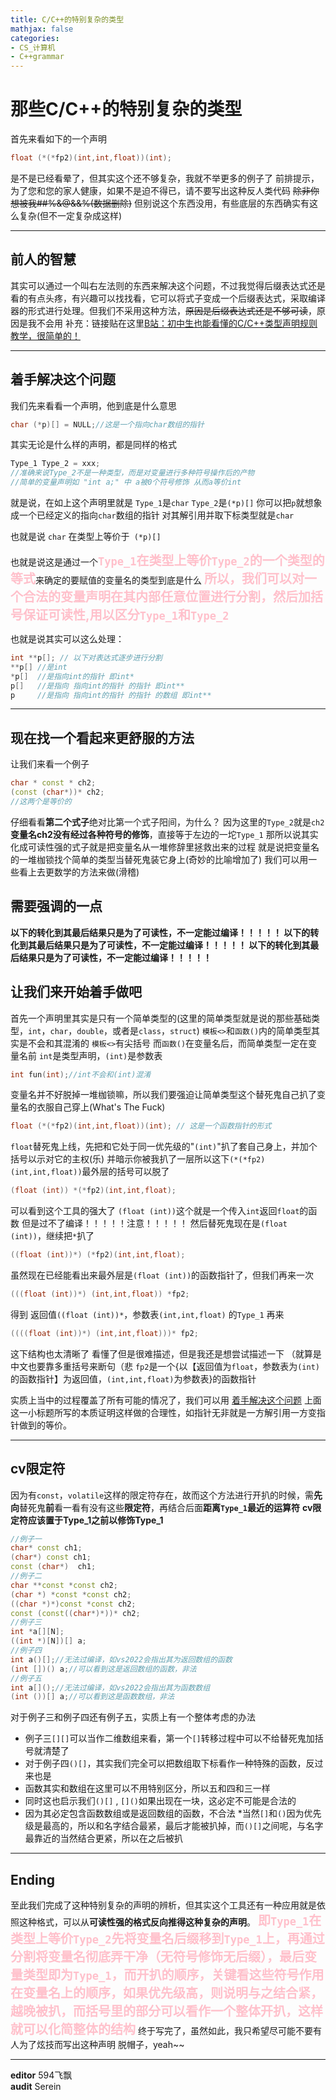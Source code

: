 ```yaml
---
title: C/C++的特别复杂的类型
mathjax: false
categories:
- CS_计算机
- C++grammar
---
```


# 那些C/C++的特别复杂的类型
首先来看如下的一个声明
```C++
float (*(*fp2)(int,int,float))(int);
```
<!--more-->
是不是已经看晕了，但其实这个还不够复杂，我就不举更多的例子了
前排提示，为了您和您的家人健康，如果不是迫不得已，请不要写出这种反人类代码
~~除非你想被我##%&@&&%(数据删除)~~
但别说这个东西没用，有些底层的东西确实有这么复杂(但不一定复杂成这样)

---

## 前人的智慧
其实可以通过一个叫右左法则的东西来解决这个问题，不过我觉得后缀表达式还是看的有点头疼，有兴趣可以找找看，它可以将式子变成一个后缀表达式，采取编译器的形式进行处理。但我们不采用这种方法，~~原因是后缀表达式还是不够可读~~，原因是我不会用
补充：链接贴在这里[B站：初中生也能看懂的C/C++类型声明规则教学，很简单的！](https://www.bilibili.com/video/BV1mB4y1L7HB/?is_story_h5=false&p=1&share_from=ugc&share_medium=android&share_plat=android&share_session_id=8c3141a9-9324-4449-8409-8f2d1d7846dd&share_source=QQ&share_tag=s_i&timestamp=1668064269&unique_k=GWrf0E0)

---

## 着手解决这个问题
我们先来看看一个声明，他到底是什么意思
```C++
char (*p)[] = NULL;//这是一个指向char数组的指针
```

其实无论是什么样的声明，都是同样的格式
```C++
Type_1 Type_2 = xxx;
//准确来说Type_2不是一种类型，而是对变量进行多种符号操作后的产物
//简单的变量声明如 "int a;" 中 a被0个符号修饰 从而a等价int
```

就是说，在如上这个声明里就是
`Type_1`是`char`
`Type_2`是`(*p)[]`
你可以把`p`就想象成一个已经定义的指向`char`数组的指针
对其解引用并取下标类型就是`char`

也就是说
`char` 在类型上等价于` (*p)[]`

也就是说这是通过一个<span style="color: pink; font-size: 20px; font-weight: bolder;">`Type_1`在类型上等价`Type_2`的一个类型的等式</span>来确定的要赋值的变量名的类型到底是什么
<span style="color: pink; font-size: 20px; font-weight: bolder;">所以，我们可以对一个合法的变量声明在其内部任意位置进行分割，然后加括号保证可读性,用以区分`Type_1`和`Type_2`</span>

也就是说其实可以这么处理：
```C++
int **p[]; // 以下对表达式逐步进行分割
**p[] //是int
*p[]  //是指向int的指针 即int*
p[]   //是指向 指向int的指针 的指针 即int**
p     //是指向 指向int的指针 的指针 的数组 即int**
```

---

## 现在找一个看起来更舒服的方法
让我们来看一个例子
```C++
char * const * ch2;
(const (char*))* ch2;
//这两个是等价的
```
仔细看看**第二个式子**绝对比第一个式子阳间，为什么？
因为这里的`Type_2`就是`ch2`
**变量名ch2没有经过各种符号的修饰**，直接等于左边的一坨`Type_1`
那所以说其实化成可读性强的式子就是把变量名从一堆修辞里拯救出来的过程
就是说把变量名的一堆枷锁找个简单的类型当替死鬼装它身上(奇妙的比喻增加了)
我们可以用一些看上去更数学的方法来做(滑稽)
## 需要强调的一点
**以下的转化到其最后结果只是为了可读性，不一定能过编译！！！！！ 
以下的转化到其最后结果只是为了可读性，不一定能过编译！！！！！
以下的转化到其最后结果只是为了可读性，不一定能过编译！！！！！**
## 让我们来开始着手做吧
首先一个声明里其实是只有一个简单类型的(这里的简单类型就是说的那些基础类型，`int`，`char`，`double`，或者是`class`，`struct`)
`模板<>`和`函数()`内的简单类型其实是不会和其混淆的
`模板<>`有尖括号
而`函数()`在变量名后，而简单类型一定在变量名前
`int`是类型声明，`(int)`是参数表
```C++
int fun(int);//int不会和(int)混淆
```
变量名并不好脱掉一堆枷锁嘛，所以我们要强迫让简单类型这个替死鬼自己扒了变量名的衣服自己穿上(What's The Fuck)
```C++
float (*(*fp2)(int,int,float))(int); // 这是一个函数指针的形式
```
`float`替死鬼上线，先把和它处于同一优先级的"`(int)`"扒了套自己身上，并加个括号以示对它的主权(乐)
并暗示你被我扒了一层所以这下`(*(*fp2)(int,int,float))`最外层的括号可以脱了
```cpp
(float (int)) *(*fp2)(int,int,float);
```
可以看到这个工具的强大了
`(float (int))`这个就是一个传入`int`返回`float`的函数
但是过不了编译！！！！！注意！！！！！
然后替死鬼现在是`(float (int))`，继续把`*`扒了
```cpp
((float (int))*) (*fp2)(int,int,float);
```
虽然现在已经能看出来最外层是`(float (int))`的函数指针了，但我们再来一次
```cpp
(((float (int))*) (int,int,float)) *fp2;
```
得到 返回值`((float (int))*`，参数表`(int,int,float)` 的`Type_1`
再来
```cpp
((((float (int))*) (int,int,float)))* fp2;
```
这下结构也太清晰了
看懂了但是很难描述，但是我还是想尝试描述一下 （就算是中文也要靠多重括号来断句（悲
`fp2`是一个{以【返回值为`float`，参数表为`(int)`的函数指针】为返回值，`(int,int,float)`为参数表}的函数指针

实质上当中的过程覆盖了所有可能的情况了，我们可以用 [着手解决这个问题](#着手解决这个问题) 上面这一小标题所写的本质证明这样做的合理性，如指针无非就是一方解引用一方变指针做到的等价。

---

## cv限定符
因为有`const`，`volatile`这样的限定符存在，故而这个方法进行开扒的时候，需**先向**替死鬼**前**看一看有没有这些**限定符**，再结合后面**距离`Type_1`最近的运算符**
**cv限定符应该置于Type_1之前以修饰Type_1**
```C++
//例子一
char* const ch1;
(char*) const ch1;
const (char*)  ch1;
//例子二
char **const *const ch2;
(char *) *const *const ch2;
((char *)*)const *const ch2;
const (const((char*)*))* ch2;
//例子三
int *a[][N];
((int *)[N])[] a;
//例子四
int a()[];//无法过编译，如vs2022会指出其为返回数组的函数
(int [])() a;//可以看到这是返回数组的函数，非法
//例子五
int a[]();//无法过编译，如vs2022会指出其为函数数组
(int ())[] a;//可以看到这是函数数组，非法
```
对于例子三和例子四还有例子五，实质上有一个整体考虑的办法
* 例子三`[][]`可以当作二维数组来看，第一个`[]`转移过程中可以不给替死鬼加括号就清楚了
* 对于例子四`()[]`，其实我们完全可以把数组取下标看作一种特殊的函数，反过来也是
* 函数其实和数组在这里可以不用特别区分，所以五和四和三一样
* 同时这也启示我们`()[]` , `[]()`如果出现在一块，这必定不可能是合法的
* 因为其必定包含函数数组或是返回数组的函数，不合法
*当然`[]`和`()`因为优先级是最高的，所以和名字结合最紧，最后才能被扒掉，而`()[]`之间呢，与名字最靠近的当然结合更紧，所以在之后被扒
---

## Ending
至此我们完成了这种特别复杂的声明的辨析，但其实这个工具还有一种应用就是依照这种格式，可以从**可读性强的格式反向推得这种复杂的声明**。
<span style="color: pink; font-size: 20px; font-weight: bolder;">即`Type_1`在类型上等价`Type_2`先将变量名后缀移到`Type_1`上，再通过分割将变量名彻底弄干净（无符号修饰无后缀），最后变量类型即为`Type_1`，而开扒的顺序，关键看这些符号作用在变量名上的顺序，如果优先级高，则说明与之结合紧，越晚被扒，而括号里的部分可以看作一个整体开扒，这样就可以化简整体的结构</span>
终于写完了，虽然如此，我只希望尽可能不要有人为了炫技而写出这种声明
脱帽子，yeah~~

---

**editor**  594飞飘  
**audit**   Serein